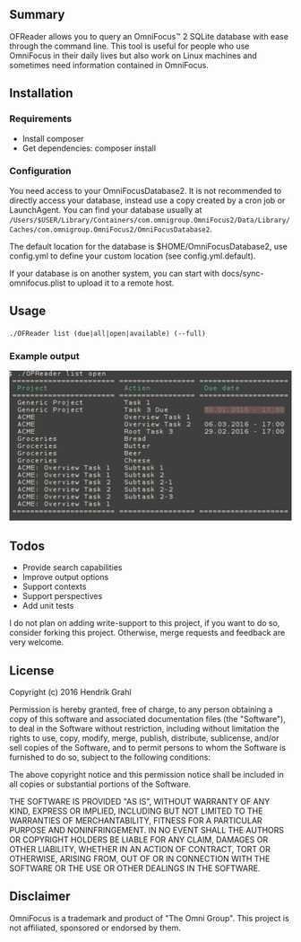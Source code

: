 ## Summary  

OFReader allows you to query an OmniFocus™ 2 SQLite database with ease through the command line. This tool is useful for people who use OmniFocus in their daily lives but also work on Linux machines and sometimes need information contained in OmniFocus.

## Installation


### Requirements

- Install composer
- Get dependencies: composer install

### Configuration

You need access to your OmniFocusDatabase2. It is not recommended to directly access your database, instead use a copy created by a cron job or LaunchAgent. You can find your database usually at `/Users/$USER/Library/Containers/com.omnigroup.OmniFocus2/Data/Library/Caches/com.omnigroup.OmniFocus2/OmniFocusDatabase2`.

The default location for the database is $HOME/OmniFocusDatabase2, use config.yml to define your custom location (see config.yml.default).

If your database is on another system, you can start with docs/sync-omnifocus.plist to upload it to a remote host.


## Usage

`./OFReader list (due|all|open|available) (--full)`

### Example output

![screenshot of output](docs/demo.png)

## Todos

- Provide search capabilities
- Improve output options
- Support contexts 
- Support perspectives
- Add unit tests

I do not plan on adding write-support to this project, if you want to do so, consider forking this project. Otherwise, merge requests and feedback are very welcome.

## License 

Copyright (c) 2016 Hendrik Grahl

Permission is hereby granted, free of charge, to any person obtaining a copy of this software and associated documentation files (the "Software"), to deal in the Software without restriction, including without limitation the rights to use, copy, modify, merge, publish, distribute, sublicense, and/or sell copies of the Software, and to permit persons to whom the Software is furnished to do so, subject to the following conditions:

The above copyright notice and this permission notice shall be included in all copies or substantial portions of the Software.

THE SOFTWARE IS PROVIDED "AS IS", WITHOUT WARRANTY OF ANY KIND, EXPRESS OR IMPLIED, INCLUDING BUT NOT LIMITED TO THE WARRANTIES OF MERCHANTABILITY, FITNESS FOR A PARTICULAR PURPOSE AND NONINFRINGEMENT. IN NO EVENT SHALL THE AUTHORS OR COPYRIGHT HOLDERS BE LIABLE FOR ANY CLAIM, DAMAGES OR OTHER LIABILITY, WHETHER IN AN ACTION OF CONTRACT, TORT OR OTHERWISE, ARISING FROM, OUT OF OR IN CONNECTION WITH THE SOFTWARE OR THE USE OR OTHER DEALINGS IN THE SOFTWARE.

## Disclaimer

OmniFocus is a trademark and product of "The Omni Group". This project is not affiliated, sponsored or endorsed by them.
